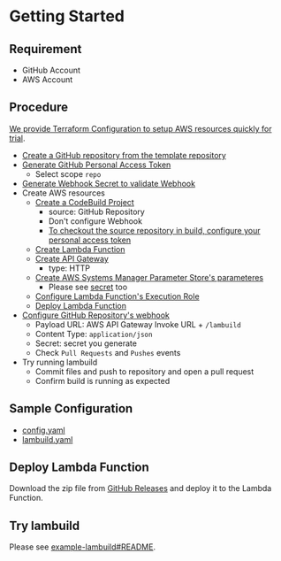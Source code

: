 # Getting Started

## Requirement

* GitHub Account
* AWS Account

## Procedure

[We provide Terraform Configuration to setup AWS resources quickly for trial](/terraform).

* [Create a GitHub repository from the template repository](https://github.com/suzuki-shunsuke/example-lambuild/generate)
* [Generate GitHub Personal Access Token](https://docs.github.com/en/github/authenticating-to-github/creating-a-personal-access-token)
  * Select scope `repo`
* [Generate Webhook Secret to validate Webhook](https://docs.github.com/en/developers/webhooks-and-events/securing-your-webhooks)
* Create AWS resources
  * [Create a CodeBuild Project](https://docs.aws.amazon.com/codebuild/latest/userguide/create-project.html)
    * source: GitHub Repository
    * Don't configure Webhook
    * [To checkout the source repository in build, configure your personal access token](https://docs.aws.amazon.com/codebuild/latest/userguide/access-tokens.html)
  * [Create Lambda Function](https://docs.aws.amazon.com/lambda/latest/dg/getting-started-create-function.html)
  * [Create API Gateway](https://docs.aws.amazon.com/apigateway/latest/developerguide/getting-started.html)
    * type: HTTP
  * [Create AWS Systems Manager Parameter Store's parameteres](https://docs.aws.amazon.com/systems-manager/latest/userguide/systems-manager-parameter-store.html)
    * Please see [secret](secret.md) too
  * [Configure Lambda Function's Execution Role](/terraform/lambda.tf)
  * [Deploy Lambda Function](#deploy-lambda-function)
* [Configure GitHub Repository's webhook](https://docs.github.com/en/developers/webhooks-and-events/creating-webhooks)
  * Payload URL: AWS API Gateway Invoke URL + `/lambuild`
  * Content Type: `application/json`
  * Secret: secret you generate
  * Check `Pull Requests` and `Pushes` events
* Try running lambuild
  * Commit files and push to repository and open a pull request
  * Confirm build is running as expected

## Sample Configuration

* [config.yaml](/terraform/config.yaml.template)
* [lambuild.yaml](https://github.com/suzuki-shunsuke/example-lambuild/blob/main/lambuild.yaml)

## Deploy Lambda Function

Download the zip file from [GitHub Releases](https://github.com/suzuki-shunsuke/lambuild/releases) and deploy it to the Lambda Function.

## Try lambuild

Please see [example-lambuild#README](https://github.com/suzuki-shunsuke/example-lambuild/blob/main/README.md).
